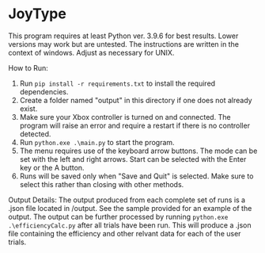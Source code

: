 # JoyType
This program requires at least Python ver. 3.9.6 for best results. Lower versions may work but are untested. The instructions are written in the context of windows. Adjust as necessary for UNIX.

How to Run:
1. Run `pip install -r requirements.txt` to install the required dependencies.
2. Create a folder named "output" in this directory if one does not already exist.
3. Make sure your Xbox controller is turned on and connected. The program will raise an error and require a restart if there is no controller detected.
4. Run `python.exe .\main.py` to start the program.
5. The menu requires use of the keyboard arrow buttons. The mode can be set with the left and right arrows. Start can be selected with the Enter key or the A button.
6. Runs will be saved only when "Save and Quit" is selected. Make sure to select this rather than closing with other methods.

Output Details:
The output produced from each complete set of runs is a .json file located in /output. See the sample provided for an example of the output. The output can be further processed by running `python.exe .\efficiencyCalc.py` after all trials have been run. This will produce a .json file containing the efficiency and other relvant data for each of the user trials.